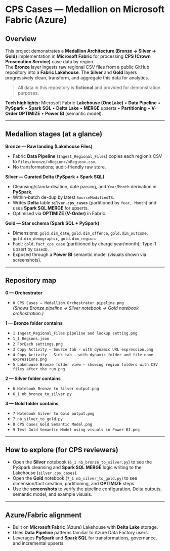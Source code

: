 # CPS Cases — Medallion on Microsoft Fabric (Azure)

## Overview
This project demonstrates a **Medallion Architecture (Bronze → Silver → Gold)** implementation in **Microsoft Fabric** for processing **CPS (Crown Prosecution Service)** case data by region.  
The **Bronze** layer ingests raw regional CSV files from a public GitHub repository into a **Fabric Lakehouse**. The **Silver** and **Gold** layers progressively clean, transform, and aggregate this data for analytics.

> All data in this repository is **fictional** and provided for demonstration purposes.

**Tech highlights:** Microsoft Fabric **Lakehouse (OneLake)** • **Data Pipeline** • **PySpark** • **Spark SQL** • **Delta Lake** • **MERGE** upserts • **Partitioning** • **V-Order OPTIMIZE** • **Power BI** (semantic model).

---

## Medallion stages (at a glance)

**Bronze — Raw landing (Lakehouse Files)**
- Fabric **Data Pipeline** (`Ingest_Regional_Files`) copies each region’s CSV to `Files/bronze/<Region>/<Region>.csv`.
- No transformations; audit-friendly raw store.

**Silver — Curated Delta (PySpark + Spark SQL)**
- Cleansing/standardisation, date parsing, and `Year`/`Month` derivation in **PySpark**.
- Within-batch de-dup by latest `SourceModifiedTS`.
- Writes **Delta** table **`silver.cps_cases`** (partitioned by `Year, Month`) and uses **Spark SQL MERGE** for upserts.
- Optimised via **OPTIMIZE (V-Order)** in Fabric.

**Gold — Star schema (Spark SQL + PySpark)**
- Dimensions: `gold.dim_date`, `gold.dim_offence`, `gold.dim_outcome`, `gold.dim_demographic`, `gold.dim_region`.
- Fact: `gold.fact_cps_case` (partitioned by charge year/month); Type-1 upsert by `CaseID`.
- Exposed through a **Power BI** semantic model (visuals shown via screenshots).

---

## Repository map

**0 — Orchestrator**
- `0 CPS Cases — Medallion Orchestrator pipeline.png`  
  *(Shows Bronze pipeline → Silver notebook → Gold notebook orchestration.)*

**1 — Bronze folder contains**
- `1 Ingest_Regional_Files pipeline and lookup setting.png`  
- `1_1 Regions.json`  
- `2 ForEach settings.png`  
- `3 Copy Activity – Source tab - with dynamic URL expression.png`  
- `4 Copy Activity – Sink tab – with dynamic folder and file name expressions.png`  
- `5 Lakehouse Bronze folder view – showing region folders with CSV files after the run.png`

**2 — Silver folder contains**
- `6 Notebook Bronze to Silver output.png`  
- `6_1 nb_bronze_to_silver.py`

**3 — Gold folder contains**
- `7 Notebook Silver to Gold output.png` 
- `7 nb_silver_to_gold.py`   
- `8 CPS Cases Gold Semantic Model.png`  
- `9 Test Gold Semantic Model using visuals in Power BI.png`

---

## How to explore (for CPS reviewers)

- Open the **Silver** notebook (`6_1 nb_bronze_to_silver.py`) to see the PySpark cleansing and **Spark SQL MERGE** logic writing to the Lakehouse (`silver.cps_cases`).
- Open the **Gold** notebook (`7_1 nb_silver_to_gold.py`) to see dimension/fact creation, partitioning, and **OPTIMIZE** steps.
- Use the **screenshots** to verify the pipeline configuration, Delta outputs, semantic model, and example visuals.

---

## Azure/Fabric alignment

- Built on **Microsoft Fabric** (Azure) Lakehouse with **Delta Lake** storage.
- Uses **Data Pipeline** patterns familiar to Azure Data Factory users.
- Leverages **PySpark** and **Spark SQL** for transformations, governance, and incremental upserts.




